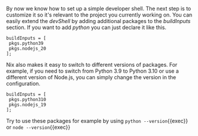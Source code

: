 
By now we know how to set up a simple developer shell. The next step is to customize it so it's relevant to the project you currently working on. You can easily extend the *devShell* by adding additional packages to the *buildInputs* section. If you want to add *python* you can just declare it like this. 
```
buildInputs = [
 pkgs.python39
 pkgs.nodejs_20
];
```

Nix also makes it easy to switch to different versions of packages. For example, if you need to switch from Python 3.9 to Python 3.10 or use a different version of Node.js, you can simply change the version in the configuration. 

```
buildInputs = [
 pkgs.python310
 pkgs.nodejs_19
];
```

Try to use these packages for example by using `python --version`{{exec}} or `node --version`{{exec}}